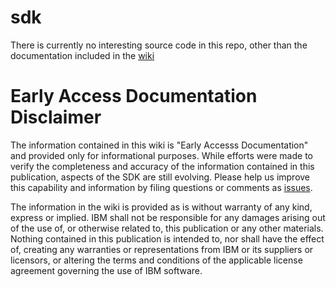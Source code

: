# sdk

There is currently no interesting source code in this repo, other than the documentation included in the [wiki](https://github.com/open-toolchain/sdk/wiki)

# Early Access Documentation Disclaimer

The information contained in this wiki is "Early Accesss Documentation" and provided only for informational purposes. While efforts were made to verify the completeness and accuracy of the information contained in this publication, aspects of the SDK are still evolving. Please help us improve this capability and information by filing questions or comments as [issues](https://github.com/open-toolchain/sdk/issues).


The information in the wiki is provided as is without warranty of any kind, express or implied. IBM shall not be responsible for any damages arising out of the use of, or otherwise related to, this publication or any other materials. Nothing contained in this publication is intended to, nor shall have the effect of, creating any warranties or representations from IBM or its suppliers or licensors, or altering the terms and conditions of the applicable license agreement governing the use of IBM software.

